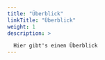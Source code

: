 ```yaml
---
title: "Überblick"
linkTitle: "Überblick"
weight: 1
description: >

  Hier gibt's einen Überblick
---
```



